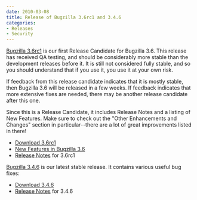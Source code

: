 ```yaml
---
date: 2010-03-08
title: Release of Bugzilla 3.6rc1 and 3.4.6
categories:
- Releases
- Security
---
```


[Bugzilla 3.6rc1](/releases/3.6/) is our first Release Candidate for Bugzilla 3.6\. This release has received QA testing, and should be considerably more stable than the development releases before it. It is still not considered fully stable, and so you should understand that if you use it, you use it at your own risk.

If feedback from this release candidate indicates that it is mostly stable, then Bugzilla 3.6 will be released in a few weeks. If feedback indicates that more extensive fixes are needed, there may be another release candidate after this one.

Since this is a Release Candidate, it includes Release Notes and a listing of New Features. Make sure to check out the "Other Enhancements and Changes" section in particular--there are a lot of great improvements listed in there!

*   [Download 3.6rc1](/download/#v36)
*   [New Features in Bugzilla 3.6](/releases/3.6/#v36_feat)
*   [Release Notes](/releases/3.6/) for 3.6rc1

[Bugzilla 3.4.6](/releases/3.4.6/) is our latest stable release. It contains various useful bug fixes:

*   [Download 3.4.6](/download/#v34)
*   [Release Notes](/releases/3.4.6/) for 3.4.6

